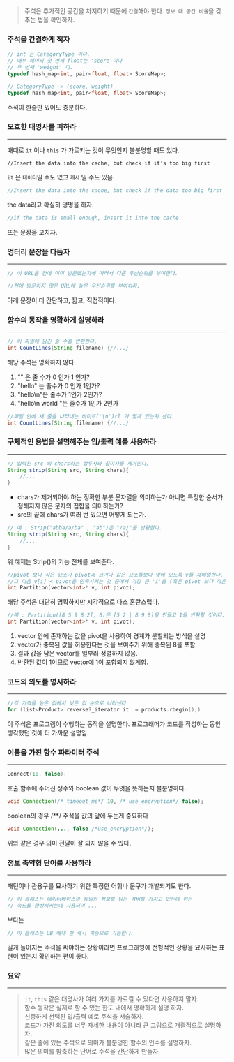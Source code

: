 > 주석은 추가적인 공간을 차지하기 때문에 `간결`해야 한다.
> `정보 대 공간 비율`을 갖추는 법을 확인하자.

### 주석을 간결하게 적자

```cpp
// int 는 CategoryType 이다.
// 내부 페어의 첫 번째 float는 'score'이다
// 두 번째 'weight' 다.
typedef hash_map<int, pair<float, float> ScoreMap>;
```

```cpp
// CategoryType -> (score, weight)
typedef hash_map<int, pair<float, float> ScoreMap>;
```

주석이 한줄만 있어도 충분하다.

### 모호한 대명사를 피하라
---
때때로 `it` 이나 `this` 가 가르키는 것이 무엇인지 불분명할 때도 있다.

```
//Insert the data into the cache, but check if it's too big first
```

`it` 은 `데이터`일 수도 있고 `캐시` 일 수도 있음.

```java
//Insert the data into the cache, but check if the data too big first
```

the data라고 확실히 명명을 하자.

```java
//if the data is small enough, insert it into the cache.
```

또는 문장을 고치자.

### 엉터리 문장을 다듬자
---

```java
// 이 URL을 전에 이미 방문했는지에 따라서 다른 우선순위를 부여한다.
```

```java
//전에 방문하지 않은 URL에 높은 우선순위를 부여하라.
```

아래 문장이 더 간단하고, 짧고, 직접적이다.

### 함수의 동작을 명확하게 설명하라
---

```java
// 이 파일에 담긴 줄 수를 반환한다.
int CountLines(String filename) {//...}
```

해당 주석은 명확하지 않다.

1. "" 은 줄 수가 0 인가 1 인가?
2. "hello" 는 줄수가 0 인가 1인가?
3. "hello\n"은 줄수가 1인가 2인가?
4. "hello\n world "는 줄수가 1인가 2인가

```java
//파일 안에 새 줄을 나타내는 바이트('\n')rl 가 몇개 있는지 센다.
int CountLines(String filename) {//...}
```

### 구체적인 용법을 설명해주는 입/출력 예를 사용하라
---

```java
// 입력된 src 의 chars라는 접두사와 접미사를 제거한다.
String strip(String src, String chars){
	//...
}
```

- chars가 제거되어야 하는 정확한 부분 문자열을 의미하는가 아니면 특정한 순서가 정해지지 않은 문자의 집합을 의미하는가?
- src의 끝에 chars가 여러 번 있으면 어떻게 되는가.

```java
// 예 : Strip("abba/a/ba" , "ab")은 "/a/"를 반환한다.
String strip(String src, String chars){
	//...
}
```

위 예제는 Strip()의 기능 전체를 보여준다.


```cpp
//pivot 보다 작은 요소가 pivot과 크거나 같은 요소들보다 앞에 오도록 v를 재배열한다.
//그 다음 v[i] < pivot을 만족시키는 것 중에서 가장 큰 'i'를 (혹은 pivot 보다 작은 것이 없으면 -1 을) 반환한다.
int Partition(vector<int>* v, int pivot);
```

해당 주석은 대단히 명확하지만 시각적으로 다소 혼란스럽다.

```cpp
//예 : Partition([8 5 9 8 2], 8)은 [5 2 | 8 9 8]을 만들고 1을 반환할 것이다.
int Partition(vector<int>* v, int pivot);
```

1. vector 안에 존재하는 값을 pivot을 사용하여 경계가 분할되는 방식을 설명
2. vector가 중복된 값을 허용한다는 것을 보여주기 위해 중복된 8을 포함
3. 결과 값을 담은 vector를 일부러 정렬하지 않음.
4. 반환된 값이 1이므로 vector에 1이 포함되지 않게함.

### 코드의 의도를 명시하라
---
```cpp
//각 가격을 높은 값에서 낮은 값 순으로 나타낸다
for (list<Product>:reverse?_iterator it  = products.rbegin();)
```

이 주석은 프로그램이 수행하는 동작을 설명한다.
프로그래머가 코드를 작성하는 동안 생각했던 것에 더 가까운 설명임.

### 이름을 가진 함수 파라미터 주석
---
```cpp
Connect(10, false);
```

호출 함수에 주어진 정수와 boolean 값이 무엇을 뜻하는지 불분명하다.

```java
void Connection(/* timeout_ms*/ 10, /* use_encryption*/ false);
```

boolean의 경우 /**/ 주석을 값의 앞에 두는게 중요하다

```java
void Connection(..., false /*use_encryption*/);
```

위와 같은 경우 의미 전달이 잘 되지 않을 수 있다.

### 정보 축약형 단어를 사용하라
---
패턴이나 관용구를 묘사하기 위한 특정한 어휘나 문구가 개발되기도 한다.

```java
// 이 클래스는 데이터베이스와 동일한 정보를 담는 멤버를 가지고 있는데 이는
// 속도를 향상시키는데 사용되며 ...
```

보다는

```java
// 이 클래스는 DB 에대 한 캐시 계층으로 기능한다.
```

길게 늘어지는 주석을 써야하는 상황이라면 프로그래밍에 전형적인 상황을 묘사하는 표현이 있는지 확인하는 편이 좋다.

### 요약
---

> `it`, `this` 같은 대명사가 여러 가지를 가르킬 수 있다면 사용하지 말자. \
> 함수 동작은 실제로 할 수 있는 한도 내에서 명확하게 설명 하자. \
> 신중하게 선택된 입/출력 예로 주석을 서술하자. \
> 코드가 가진 의도를 너무 자세한 내용이 아니라 큰 그림으로 개괄적으로 설명하자. \
> 같은 줄에 있는 주석으로 의미가 불분명한 함수의 인수를 설명하자. \
> 많은 의미를 함축하는 단어로 주석을 간단하게 만들자.